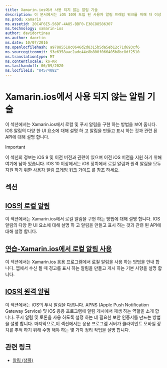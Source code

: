 ```yaml
---
title: Xamarin.ios에서 사용 되지 않는 알림 기술
description: 이 문서에서는 iOS 10에 도입 된 사용자 알림 프레임 워크를 위해 더 이상 사용 되지 않는 iOS 알림 기술에 대해 설명 합니다.
ms.prod: xamarin
ms.assetid: 20C4F6E5-56DF-4A85-BBF0-E38C88586307
ms.technology: xamarin-ios
author: davidortinau
ms.author: daortin
ms.date: 10/07/2016
ms.openlocfilehash: a97885518c0646d2d8315b5da5eb12c71d693cf6
ms.sourcegitcommit: 93e6358aac2ade44e8b800f066405b8bc8df2510
ms.translationtype: MT
ms.contentlocale: ko-KR
ms.lasthandoff: 06/09/2020
ms.locfileid: "84574082"
---
```

# <a name="deprecated-notification-technologies-in-xamarinios"></a>Xamarin.ios에서 사용 되지 않는 알림 기술

이 섹션에서는 Xamarin.ios에서 로컬 및 푸시 알림을 구현 하는 방법을 보여 줍니다. IOS 알림의 다양 한 UI 요소에 대해 설명 하 고 알림을 만들고 표시 하는 것과 관련 된 API에 대해 설명 합니다.

> [!IMPORTANT]
> 이 섹션의 정보는 iOS 9 및 이전 버전과 관련이 있으며 이전 iOS 버전을 지원 하기 위해 여기에 남아 있습니다. IOS 10 이상에서는 iOS 장치에서 로컬 알림과 원격 알림을 모두 지원 하기 위한 [사용자 알림 프레임 워크 가이드](~/ios/platform/user-notifications/index.md) 를 참조 하세요.

## <a name="sections"></a>섹션

<a name="Local Notifications In iOS"></a>

## <a name="local-notifications-in-ios"></a>[IOS의 로컬 알림](local-notifications-in-ios.md)

이 섹션에서는 Xamarin.ios에서 로컬 알림을 구현 하는 방법에 대해 설명 합니다. IOS 알림의 다양 한 UI 요소에 대해 설명 하 고 알림을 만들고 표시 하는 것과 관련 된 API에 대해 설명 합니다.

<a name="Local Notifications Walkthrough"></a>

## <a name="walkthrough---using-local-notifications-in-xamarinios"></a>[연습-Xamarin.ios에서 로컬 알림 사용](local-notifications-in-ios-walkthrough.md)

이 섹션에서는 Xamarin.ios 응용 프로그램에서 로컬 알림을 사용 하는 방법을 안내 합니다. 앱에서 수신 될 때 경고를 표시 하는 알림을 만들고 게시 하는 기본 사항을 설명 합니다.

<a name="Remote Notifications In iOS"></a>

## <a name="remote-notifications-in-ios"></a>[IOS의 원격 알림](remote-notifications-in-ios.md)

이 섹션에서는 iOS의 푸시 알림을 다룹니다. APNS (Apple Push Notification Gateway Service) 및 iOS 응용 프로그램에 알림 게시에서 재생 하는 역할을 소개 합니다. 푸시 알림 및 토론을 사용 하도록 설정 하는 데 필요한 보안 인증서를 만드는 방법을 설명 합니다. 마지막으로,이 섹션에서는 응용 프로그램 서버가 클라이언트 모바일 장치를 추적 하기 위해 수행 해야 하는 몇 가지 정리 작업을 설명 합니다.

## <a name="related-links"></a>관련 링크

- [알림 (샘플)](https://docs.microsoft.com/samples/xamarin/ios-samples/notifications)
